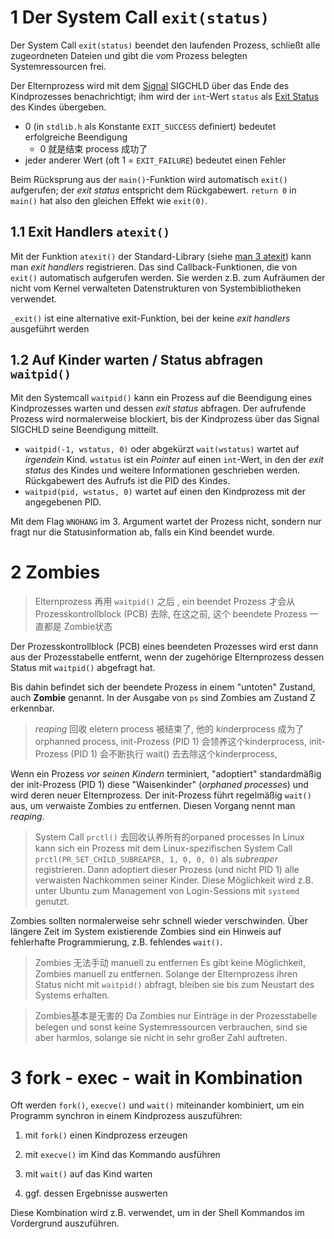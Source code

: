 
# 1 Der System Call `exit(status)` 

Der System Call `exit(status)` beendet den laufenden Prozess, schließt alle zugeordneten Dateien und gibt die vom Prozess belegten Systemressourcen frei.

Der Elternprozess wird mit dem [Signal](https://moodle.oncampus.de/modules/ir866/onmod/ipc/signals.html) SIGCHLD über das Ende des Kindprozesses benachrichtigt; ihm wird der `int`-Wert `status` als [Exit Status](https://moodle.oncampus.de/modules/ir866/onmod/shell/command-syntax.html#h_exit-status) des Kindes übergeben.
- 0 (in `stdlib.h` als Konstante `EXIT_SUCCESS` definiert) bedeutet erfolgreiche Beendigung
    - 0 就是结束 process 成功了
- jeder anderer Wert (oft 1 = `EXIT_FAILURE`) bedeutet einen Fehler

Beim Rücksprung aus der `main()`-Funktion wird automatisch `exit()` aufgerufen; der _exit status_ entspricht dem Rückgabewert. `return 0` in `main()` hat also den gleichen Effekt wie `exit(0)`.

## 1.1 Exit Handlers  `atexit()`

Mit der Funktion `atexit()` der Standard-Library (siehe [man 3 atexit](https://man7.org/linux/man-pages/man3/atexit.3.html)) kann man _exit handlers_ registrieren. Das sind Callback-Funktionen, die von `exit()` automatisch aufgerufen werden. Sie werden z.B. zum Aufräumen der nicht vom Kernel verwalteten Datenstrukturen von Systembibliotheken verwendet.

`_exit()` ist eine alternative exit-Funktion, bei der keine _exit handlers_ ausgeführt werden


## 1.2 Auf Kinder warten / Status abfragen `waitpid()`

Mit den Systemcall `waitpid()` kann ein Prozess auf die Beendigung eines Kindprozesses warten und dessen _exit status_ abfragen. Der aufrufende Prozess wird normalerweise blockiert, bis der Kindprozess über das Signal SIGCHLD seine Beendigung mitteilt.

- `waitpid(-1, wstatus, 0)` oder abgekürzt `wait(wstatus)` wartet auf _irgendein_ Kind. `wstatus` ist ein _Pointer_ auf einen `int`-Wert, in den der _exit status_ des Kindes und weitere Informationen geschrieben werden. Rückgabewert des Aufrufs ist die PID des Kindes.
- `waitpid(pid, wstatus, 0)` wartet auf einen den Kindprozess mit der angegebenen PID.

Mit dem Flag `WNOHANG` im 3. Argument wartet der Prozess nicht, sondern nur fragt nur die Statusinformation ab, falls ein Kind beendet wurde.

# 2 Zombies

> Elternprozess 再用 `waitpid()`  之后 , ein beendet Prozess 才会从  Prozesskontrollblock (PCB) 去除, 在这之前, 这个 beendete Prozess 一直都是 Zombie状态 

Der Prozesskontrollblock (PCB) eines beendeten Prozesses wird erst dann aus der Prozesstabelle entfernt, wenn der zugehörige Elternprozess dessen Status mit `waitpid()` abgefragt hat.

Bis dahin befindet sich der beendete Prozess in einem "untoten" Zustand, auch **Zombie** genannt. In der Ausgabe von `ps` sind Zombies am Zustand Z erkennbar.


> _reaping_ 回收 
> eletern process 被结束了, 他的 kinderprocess 成为了 orphanned process, init-Prozess (PID 1) 会领养这个kinderprocess,   init-Prozess (PID 1) 会不断执行 wait() 去去除这个kinderprocess, 

Wenn ein Prozess _vor seinen Kindern_ terminiert, "adoptiert" standardmäßig der init-Prozess (PID 1) diese "Waisenkinder" (_orphaned processes_) und wird deren neuer Elternprozess. Der init-Prozess führt regelmäßig `wait()` aus, um verwaiste Zombies zu entfernen. Diesen Vorgang nennt man _reaping_.

> System Call `prctl()` 去回收认养所有的orpaned processes 
In Linux kann sich ein Prozess mit dem Linux-spezifischen System Call `prctl(PR_SET_CHILD_SUBREAPER, 1, 0, 0, 0)` als _subreaper_ registrieren. Dann adoptiert dieser Prozess (und nicht PID 1) alle verwaisten Nachkommen seiner Kinder. Diese Möglichkeit wird z.B. unter Ubuntu zum Management von Login-Sessions mit `systemd` genutzt.


Zombies sollten normalerweise sehr schnell wieder verschwinden. Über längere Zeit im System existierende Zombies sind ein Hinweis auf fehlerhafte Programmierung, z.B. fehlendes `wait()`.

> Zombies 无法手动 manuell zu entfernen
Es gibt keine Möglichkeit, Zombies manuell zu entfernen. Solange der Elternprozess ihren Status nicht mit `waitpid()` abfragt, bleiben sie bis zum Neustart des Systems erhalten.


> Zombies基本是无害的 
Da Zombies nur Einträge in der Prozesstabelle belegen und sonst keine Systemressourcen verbrauchen, sind sie aber harmlos, solange sie nicht in sehr großer Zahl auftreten.



# 3 fork - exec - wait in Kombination

Oft werden `fork()`, `execve()` und `wait()` miteinander kombiniert, um ein Programm synchron in einem Kindprozess auszuführen:

1. mit `fork()` einen Kindprozess erzeugen
    
2. mit `execve()` im Kind das Kommando ausführen
    
3. mit `wait()` auf das Kind warten
    
4. ggf. dessen Ergebnisse auswerten
    

Diese Kombination wird z.B. verwendet, um in der Shell Kommandos im Vordergrund auszuführen.
